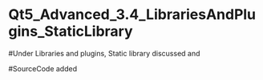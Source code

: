 # Qt5_Advanced_3.4_LibrariesAndPlugins_StaticLibrary

#Under Libraries and plugins, Static library discussed and

#SourceCode added
